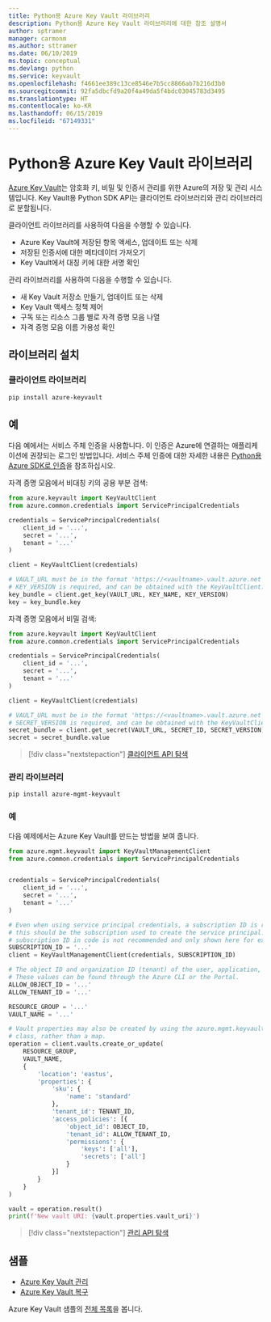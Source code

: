 ```yaml
---
title: Python용 Azure Key Vault 라이브러리
description: Python용 Azure Key Vault 라이브러리에 대한 참조 설명서
author: sptramer
manager: carmonm
ms.author: sttramer
ms.date: 06/10/2019
ms.topic: conceptual
ms.devlang: python
ms.service: keyvault
ms.openlocfilehash: f4661ee389c13ce8546e7b5cc8866ab7b216d3b0
ms.sourcegitcommit: 92fa5dbcfd9a20f4a49da5f4bdc03045783d3495
ms.translationtype: HT
ms.contentlocale: ko-KR
ms.lasthandoff: 06/15/2019
ms.locfileid: "67149331"
---
```

# <a name="azure-key-vault-libraries-for-python"></a>Python용 Azure Key Vault 라이브러리

[Azure Key Vault](/azure/key-vault/)는 암호화 키, 비밀 및 인증서 관리를 위한 Azure의 저장 및 관리 시스템입니다. Key Vault용 Python SDK API는 클라이언트 라이브러리와 관리 라이브러리로 분할됩니다.

클라이언트 라이브러리를 사용하여 다음을 수행할 수 있습니다.
- Azure Key Vault에 저장된 항목 액세스, 업데이트 또는 삭제
- 저장된 인증서에 대한 메타데이터 가져오기
- Key Vault에서 대칭 키에 대한 서명 확인

관리 라이브러리를 사용하여 다음을 수행할 수 있습니다.
- 새 Key Vault 저장소 만들기, 업데이트 또는 삭제
- Key Vault 액세스 정책 제어
- 구독 또는 리소스 그룹 별로 자격 증명 모음 나열
- 자격 증명 모음 이름 가용성 확인

## <a name="install-the-libraries"></a>라이브러리 설치

### <a name="client-library"></a>클라이언트 라이브러리

```bash
pip install azure-keyvault
```

## <a name="examples"></a>예

다음 예에서는 서비스 주체 인증을 사용합니다. 이 인증은 Azure에 연결하는 애플리케이션에 권장되는 로그인 방법입니다. 서비스 주체 인증에 대한 자세한 내용은 [Python용 Azure SDK로 인증](https://docs.microsoft.com/en-us/python/azure/python-sdk-azure-authenticate)을 참조하십시오.

자격 증명 모음에서 비대칭 키의 공용 부분 검색:

```python
from azure.keyvault import KeyVaultClient
from azure.common.credentials import ServicePrincipalCredentials

credentials = ServicePrincipalCredentials(
    client_id = '...',
    secret = '...',
    tenant = '...'
)

client = KeyVaultClient(credentials)

# VAULT_URL must be in the format 'https://<vaultname>.vault.azure.net'
# KEY_VERSION is required, and can be obtained with the KeyVaultClient.get_key_versions(self, vault_url, key_name) API
key_bundle = client.get_key(VAULT_URL, KEY_NAME, KEY_VERSION)
key = key_bundle.key
```

자격 증명 모음에서 비밀 검색:

```python
from azure.keyvault import KeyVaultClient
from azure.common.credentials import ServicePrincipalCredentials

credentials = ServicePrincipalCredentials(
    client_id = '...',
    secret = '...',
    tenant = '...'
)

client = KeyVaultClient(credentials)

# VAULT_URL must be in the format 'https://<vaultname>.vault.azure.net'
# SECRET_VERSION is required, and can be obtained with the KeyVaultClient.get_secret_versions(self, vault_url, secret_id) API
secret_bundle = client.get_secret(VAULT_URL, SECRET_ID, SECRET_VERSION)
secret = secret_bundle.value
```

> [!div class="nextstepaction"]
> [클라이언트 API 탐색](/python/api/overview/azure/keyvault/client)

### <a name="management-library"></a>관리 라이브러리

```bash
pip install azure-mgmt-keyvault
```

### <a name="example"></a>예

다음 예제에서는 Azure Key Vault를 만드는 방법을 보여 줍니다. 

```python
from azure.mgmt.keyvault import KeyVaultManagementClient
from azure.common.credentials import ServicePrincipalCredentials


credentials = ServicePrincipalCredentials(
    client_id = '...',
    secret = '...',
    tenant = '...'
)

# Even when using service principal credentials, a subscription ID is required. For service principals,
# this should be the subscription used to create the service principal. Storing a token like a valid
# subscription ID in code is not recommended and only shown here for example purposes.
SUBSCRIPTION_ID = '...'
client = KeyVaultManagementClient(credentials, SUBSCRIPTION_ID)

# The object ID and organization ID (tenant) of the user, application, or service principal for access policies.
# These values can be found through the Azure CLI or the Portal.
ALLOW_OBJECT_ID = '...'
ALLOW_TENANT_ID = '...'

RESOURCE_GROUP = '...'
VAULT_NAME = '...'

# Vault properties may also be created by using the azure.mgmt.keyvault.models.VaultCreateOrUpdateParameters
# class, rather than a map. 
operation = client.vaults.create_or_update(
    RESOURCE_GROUP,
    VAULT_NAME,
    {
        'location': 'eastus',
        'properties': {
            'sku': {
                'name': 'standard'
            },
            'tenant_id': TENANT_ID,
            'access_policies': [{
                'object_id': OBJECT_ID,
                'tenant_id': ALLOW_TENANT_ID,
                'permissions': {
                    'keys': ['all'],
                    'secrets': ['all']
                }
            }]
        }
    }
)

vault = operation.result()
print(f'New vault URI: {vault.properties.vault_uri}')
```

> [!div class="nextstepaction"]
> [관리 API 탐색](/python/api/overview/azure/keyvault/management)

## <a name="samples"></a>샘플
* [Azure Key Vault 관리][1] 
* [Azure Key Vault 복구][2]

[1]: https://azure.microsoft.com/resources/samples/key-vault-python-manage/
[2]: https://azure.microsoft.com/resources/samples/key-vault-recovery-python/

Azure Key Vault 샘플의 [전체 목록](https://azure.microsoft.com/resources/samples/?platform=python&term=key+vault)을 봅니다. 
